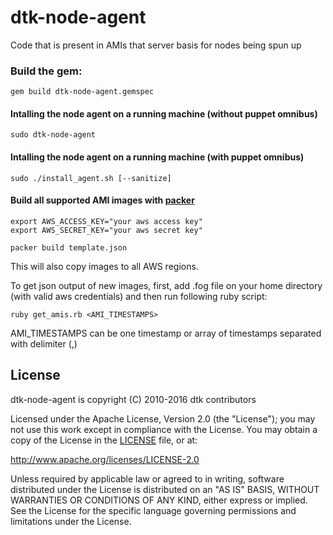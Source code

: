 dtk-node-agent
==============

Code that is present in AMIs that server basis for nodes being spun up

### Build the gem:
`gem build dtk-node-agent.gemspec`

#### Intalling the node agent on a running machine (without puppet omnibus)
`sudo dtk-node-agent`

#### Intalling the node agent on a running machine (with puppet omnibus)
`sudo ./install_agent.sh [--sanitize]`

#### Build all supported AMI images with [packer](http://www.packer.io/) 
```
export AWS_ACCESS_KEY="your aws access key"
export AWS_SECRET_KEY="your aws secret key"

packer build template.json
```  
This will also copy images to all AWS regions.  

To get json output of new images, first, add .fog file on your home directory (with valid aws credentials) and then run following ruby script:
```
ruby get_amis.rb <AMI_TIMESTAMPS>
```
AMI_TIMESTAMPS can be one timestamp or array of timestamps separated with delimiter (,)

## License

dtk-node-agent is copyright (C) 2010-2016 dtk contributors

Licensed under the Apache License, Version 2.0 (the "License");
you may not use this work except in compliance with the License.
You may obtain a copy of the License in the [LICENSE](LICENSE) file, or at:

   http://www.apache.org/licenses/LICENSE-2.0

Unless required by applicable law or agreed to in writing, software
distributed under the License is distributed on an "AS IS" BASIS,
WITHOUT WARRANTIES OR CONDITIONS OF ANY KIND, either express or implied.
See the License for the specific language governing permissions and
limitations under the License.


